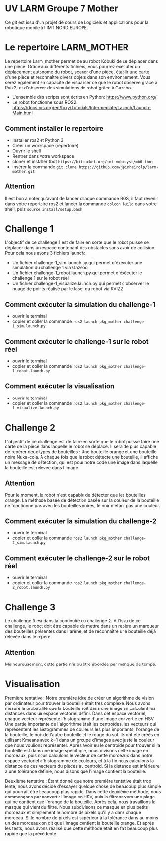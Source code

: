 # UV LARM Groupe 7 Mother

Ce git est issu d'un projet de cours de Logiciels et applications pour la robotique mobile à l'IMT NORD EUROPE. 
# Le repertoire LARM_MOTHER

Le repertoire Larm_mother permet de au robot Kobuki de se déplacer dans une pièce. Grâce aux différents fichiers, vous pourrez executer un déplacement autonome du robot, scaner d'une pièce, établir une carte d'une pièce et reconnaître divers objets dans son environnement. 
Vous serez également en capacité de visualiser ce que le robot observe gràce à Rviz2, et d'observer des simulations de robot grâce à Gazebo. 

- L'ensemble des scripts sont écrits en Python: https://www.python.org/
- Le robot fonctionne sous ROS2: https://docs.ros.org/en/foxy/Tutorials/Intermediate/Launch/Launch-Main.html

## Comment installer le repertoire

- Installer ros2 et Python 3 
- Créer un workspace (repertoire)
- Ouvrir le shell
- Rentrer dans votre workspace
- cloner et installer tbot `https://bitbucket.org/imt-mobisyst/mb6-tbot` 
- insérer la commande `git clone https://github.com/jpinheirolp/larm-mother.git`

## Attention 

Il est bon à noter qu'avant de lancer chaque commande ROS, il faut revenir dans votre répertoire ros2 et lancer la commande ` colcon build ` dans votre shell, puis `source install/setup.bash `

# Challenge 1

L'objectif de ce challenge 1 est de faire en sorte que le robot puisse se déplacer dans un espace contenant des obstacles sans avoir de collision. 
Pour cela nous avons 3 fichiers launch:
- Un fichier challenge-1_sim.launch.py qui permet d'éxécuter une simulation du challenge 1 via Gazebo
- Un fichier challenge-1_robot.launch.py qui permet d'éxécuter le challenge 1 sur le robot réel 
- Un fichier challenge-1_visualize.launch.py qui permet d'observer le nuage de points réalisé par le laser du robot via RVIZ2

## Comment exécuter la simulation du challenge-1

  - ouvrir le terminal
  - copier et coller la commande ` ros2 launch pkg_mother challenge-1_sim.launch.py `

## Comment exécuter le challenge-1 sur le robot réel

  - ouvrir le terminal 
  - copier et coller la commande  ` ros2 launch pkg_mother challenge-1_robot.launch.py `
  
## Comment exécuter la visualisation

  - ouvrir le terminal 
  - copier et coller la commande ` ros2 launch pkg_mother challenge-1_visualize.launch.py `

# Challenge 2

L'objectif de ce challenge est de faire en sorte que le robot puisse faire une carte de la pièce dans laquelle le robot se déplace. Il sera de plus capable de repérer deux types de bouteilles :  Une bouteille orange et une bouteille noire Nuka-cola. A chaque fois que le robot détecte une bouteille, il affiche un message de détection, qui est pour notre code une image dans laquelle la bouteille est relevée dans l'image.

## Attention

Pour le moment, le robot n'est capable de détecter que les bouteilles orange. La méthode basée de détection basée sur la couleur de la bouteille ne fonctionne pas avec les bouteilles noires, le noir n'étant pas une couleur.

## Comment exécuter la simulation du challenge-2

  - ouvrir le terminal 
  - copier et coller la commande ` ros2 launch pkg_mother challenge-2_sim.launch.py `
  
 ## Comment exécuter le challenge-2 sur le robot réel

  - ouvrir le terminal 
  - copier et coller la commande  ` ros2 launch pkg_mother challenge-2_robot.launch.py `
  
# Challenge 3

Le challenge 3 est dans la continuité du challenge 2. A l'issu de ce challenge, le robot doit être capable de mettre dans un repère un marqueur des bouteilles présentes dans l'arène, et de reconnaître une bouteille déjà relevée dans le repère. 

## Attention

Malheureusement, cette partie n'a pu être abordée par manque de temps. 


# Visualisation

Première tentative : Notre première idée de créer un algorithme de vision par ordinateur pour trouver la bouteille était très complexe. Nous avons mesuré la probabilité que la bouteille soit dans une image en calculant les distances dans un espace vectoriel défini. Dans cet espace vectoriel, chaque vecteur représente l'histogramme d'une image convertie en HSV. Une partie importante de l'algorithme était les centroïdes, les vecteurs qui représentent les histogrammes de couleurs les plus importants, l'orange de la bouteille, le noir de l'autre bouteille et le rouge du sol. Ils ont été créés en utilisant Kmeans avec k=1 dans un groupe d'images avec juste la couleur que nous voulions représenter. Après avoir eu le centroïde pour trouver si la bouteille est dans une image spécifique, nous divisons cette image en morceaux, puis nous calculons le vecteur de cette morceaux dans notre espace vectoriel d'histogramme de couleurs, et à la fin nous calculons la distance de ces vecteurs du pièces au centroid. Si la distance est inférieure à une tolérance définie, nous disons que l'image contient la bouteille.

Deuxième tentative : Étant donné que notre première tentative était trop lente, nous avons décidé d'essayer quelque chose de beaucoup plus simple qui pourrait être beaucoup plus rapide. Dans cette deuxième méthode, nous commençons par convertir l'image en HSV, puis la filtrons vers une plage qui ne contient que l'orange de la bouteille. Après cela, nous travaillons le masque qui vient du filtre. Nous subdivisons ce masque en plus petits morceaux et simplement le nombre de pixels qu'il y a dans chaque morceau. Si le nombre de pixels est supérieur à la tolérance dans au moins un des morceaux on dit que l'image contient la bouteille orange. Et après les tests, nous avons réalisé que cette méthode était en fait beaucoup plus rapide que la précédente.
